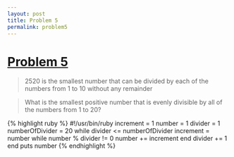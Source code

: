 ```yaml
---
layout: post
title: Problem 5
permalink: problem5
---
```

# [Problem 5](https://projecteuler.net/problem=5)

>2520 is the smallest number that can be divided by each of the numbers from 1 to 10 without any remainder

>What is the smallest positive number that is evenly divisible by all of the numbers from 1 to 20?

{% highlight ruby %}
#!/usr/bin/ruby
increment = 1
number = 1
divider = 1
numberOfDivider = 20
while divider <= numberOfDivider
	increment = number
	while number % divider != 0
		number += increment
	end
	divider += 1
end
puts number
{% endhighlight %}
